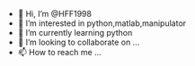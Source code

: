 - 👋 Hi, I’m @HFF1998
- 👀 I’m interested in python,matlab,manipulator
- 🌱 I’m currently learning python
- 💞️ I’m looking to collaborate on ...
- 📫 How to reach me ...

<!---
HFF1998/HFF1998 is a ✨ special ✨ repository because its `README.md` (this file) appears on your GitHub profile.
You can click the Preview link to take a look at your changes.
--->

